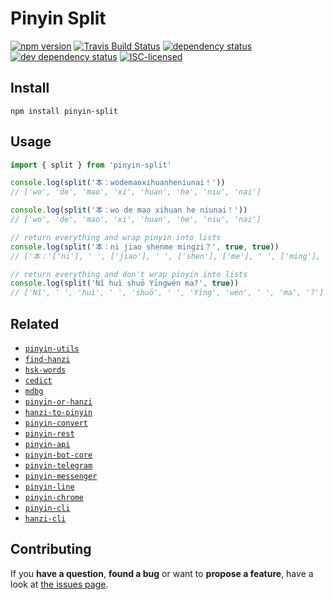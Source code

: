 # Pinyin Split

[![npm version](https://img.shields.io/npm/v/pinyin-split.svg)](https://www.npmjs.com/package/pinyin-split)
[![Travis Build Status](https://travis-ci.org/pepebecker/pinyin-split.svg)](https://travis-ci.org/pepebecker/pinyin-split)
[![dependency status](https://img.shields.io/david/pepebecker/pinyin-split.svg)](https://david-dm.org/pepebecker/pinyin-split)
[![dev dependency status](https://img.shields.io/david/dev/pepebecker/pinyin-split.svg)](https://david-dm.org/pepebecker/pinyin-split#info=devDependencies)
[![ISC-licensed](https://img.shields.io/github/license/pepebecker/pinyin-split.svg)](https://opensource.org/licenses/ISC)

## Install

```shell
npm install pinyin-split
```

## Usage

```js
import { split } from 'pinyin-split'

console.log(split('本：wodemaoxihuanheniunai！'))
// ['wo', 'de', 'mao', 'xi', 'huan', 'he', 'niu', 'nai']

console.log(split('本：wo de mao xihuan he niunai！'))
// ['wo', 'de', 'mao', 'xi', 'huan', 'he', 'niu', 'nai']

// return everything and wrap pinyin into lists
console.log(split('本：ni jiao shenme mingzi？', true, true))
// ['本：'['ni'], ' ', ['jiao'], ' ', ['shen'], ['me'], ' ', ['ming'], ['zi'], '？']

// return everything and don't wrap pinyin into lists
console.log(split('Nǐ huì shuō Yīngwén ma?', true))
// ['Nǐ', ' ', 'huì', ' ', 'shuō', ' ', 'Yīng', 'wén', ' ', 'ma', '?']
```

## Related

- [`pinyin-utils`](https://github.com/pepebecker/pinyin-utils)
- [`find-hanzi`](https://github.com/pepebecker/find-hanzi)
- [`hsk-words`](https://github.com/pepebecker/hsk-words)
- [`cedict`](https://github.com/pepebecker/cedict)
- [`mdbg`](https://github.com/pepebecker/mdbg)
- [`pinyin-or-hanzi`](https://github.com/pepebecker/pinyin-or-hanzi)
- [`hanzi-to-pinyin`](https://github.com/pepebecker/hanzi-to-pinyin)
- [`pinyin-convert`](https://github.com/pepebecker/pinyin-convert)
- [`pinyin-rest`](https://github.com/pepebecker/pinyin-rest)
- [`pinyin-api`](https://github.com/pepebecker/pinyin-api)
- [`pinyin-bot-core`](https://github.com/pepebecker/pinyin-bot-core)
- [`pinyin-telegram`](https://github.com/pepebecker/pinyin-telegram)
- [`pinyin-messenger`](https://github.com/pepebecker/pinyin-messenger)
- [`pinyin-line`](https://github.com/pepebecker/pinyin-line)
- [`pinyin-chrome`](https://github.com/pepebecker/pinyin-chrome)
- [`pinyin-cli`](https://github.com/pepebecker/pinyin-cli)
- [`hanzi-cli`](https://github.com/pepebecker/hanzi-cli)

## Contributing

If you **have a question**, **found a bug** or want to **propose a feature**, have a look at [the issues page](https://github.com/pepebecker/pinyin-split/issues).

